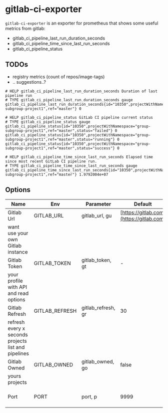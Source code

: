 # gitlab-ci-exporter

`gitlab-ci-exporter` is an exporter for prometheus that shows some
useful metrics from gitlab:

* gitlab_ci_pipeline_last_run_duration_seconds
* gitlab_ci_pipeline_time_since_last_run_seconds
* gitlab_ci_pipeline_status

## TODOs

* registry metrics (count of repos/image-tags)
* .. suggestions..?

```
# HELP gitlab_ci_pipeline_last_run_duration_seconds Duration of last pipeline run
# TYPE gitlab_ci_pipeline_last_run_duration_seconds gauge
gitlab_ci_pipeline_last_run_duration_seconds{id="10350",projectWithNamespace="group-subgroup-project1",ref="master"} 0

# HELP gitlab_ci_pipeline_status GitLab CI pipeline current status
# TYPE gitlab_ci_pipeline_status gauge
gitlab_ci_pipeline_status{id="10350",projectWithNamespace="group-subgroup-project1",ref="master",status="failed"} 0
gitlab_ci_pipeline_status{id="10350",projectWithNamespace="group-subgroup-project1",ref="master",status="running"} 0
gitlab_ci_pipeline_status{id="10350",projectWithNamespace="group-subgroup-project1",ref="master",status="success"} 0

# HELP gitlab_ci_pipeline_time_since_last_run_seconds Elapsed time since most recent GitLab CI pipeline run.
# TYPE gitlab_ci_pipeline_time_since_last_run_seconds gauge
gitlab_ci_pipeline_time_since_last_run_seconds{id="10350",projectWithNamespace="group-subgroup-project1",ref="master"} 1.9792004e+07
```

## Options

| Name | Env | Parameter | Default | Description |
|--|--|--|--|--|
| Gitlab Url | GITLAB_URL | gitlab_url, gu | [https://gitlab.com](https://gitlab.com) | If you
want use your own Gitlab instance |
| Gitlab Token | GITLAB_TOKEN | gitlab_token, gt | - | Create token in
your profile with API and read options |
| Gitlab Refresh | GITLAB_REFRESH | gitlab_refresh, gr | 30 | In seconds,
refresh every x seconds projects list and pipelines |
| Gitlab Owned | GITLAB_OWNED | gitlab_owned, go | false | If you want just
yours projects |
| Port | PORT | port, p | 9999 | Exporter listening port |
